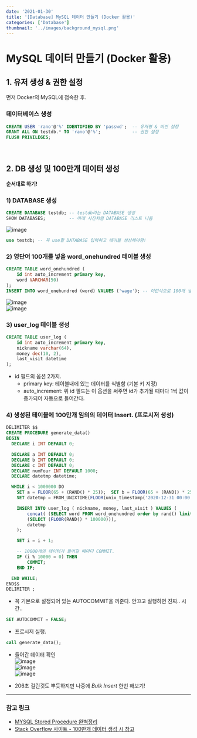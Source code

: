 ```yaml
---
date: '2021-01-30'
title: '[Database] MySQL 데이터 만들기 (Docker 활용)'
categories: ['Database']
thumbnail: '../images/background_mysql.png'
---
```


# MySQL 데이터 만들기 (Docker 활용)

## 1. 유저 생성 & 권한 설정

먼저 Docker의 MySQL에 접속한 후.

### 데이터베이스 생성

```sql
CREATE USER 'rano'@'%' IDENTIFIED BY 'passwd';  -- 유저명 & 비번 설정
GRANT ALL ON testdb.* TO 'rano'@'%';            -- 권한 설정
FLUSH PRIVILEGES;
```

<br/>

## 2. DB 생성 및 100만개 데이터 생성

**순서대로 하기!**

### 1) DATABASE 생성

```sql
CREATE DATABASE testdb; -- testdb라는 DATABASE 생성
SHOW DATABASES;         -- 아래 사진처럼 DATABASE 리스트 나옴
```

![image](https://user-images.githubusercontent.com/33610315/106299198-3e050700-6298-11eb-87f1-0b380dc3ddf9.png)

```sql
use testdb; -- 꼭 use할 DATABASE 입력하고 테이블 생성해야함!
```

### 2) 영단어 100개를 넣을 word_onehundred 테이블 생성

```sql
CREATE TABLE word_onehundred (
	id int auto_increment primary key,
    word VARCHAR(50)
);
INSERT INTO word_onehundred (word) VALUES ('wage'); -- 이런식으로 100개 넣어주기.
```

![image](https://user-images.githubusercontent.com/33610315/106301538-29763e00-629b-11eb-816e-fdd98deb40ef.png)  
![image](https://user-images.githubusercontent.com/33610315/106301376-fa5fcc80-629a-11eb-8658-b18f235a08bd.png)

### 3) user_log 테이블 생성

```sql
CREATE TABLE user_log (
	id int auto_increment primary key,
	nickname varchar(64),
	money dec(10, 2),
    last_visit datetime
);
```

-   id 필드의 옵션 2가지.
    -   primary key: 테이블내에 있는 데이터를 식별함 (기본 키 지정)
    -   auto_increment: 위 id 필드는 이 옵션을 써주면 id가 추가될 때마다 1씩 값이 증가되어 자동으로 들어간다.

### 4) 생성된 테이블에 100만개 임의의 데이터 Insert. (프로시저 생성)

```sql
DELIMITER $$
CREATE PROCEDURE generate_data()
BEGIN
  DECLARE i INT DEFAULT 0;

  DECLARE a INT DEFAULT 0;
  DECLARE b INT DEFAULT 0;
  DECLARE c INT DEFAULT 0;
  DECLARE numFour INT DEFAULT 1000;
  DECLARE datetmp datetime;

  WHILE i < 1000000 DO
	SET a = FLOOR(65 + (RAND() * 25));  SET b = FLOOR(65 + (RAND() * 25));  SET c = FLOOR(65 + (RAND() * 25));  SET numFour = FLOOR(1000 + (RAND() * 8999));
    SET datetmp = FROM_UNIXTIME(FLOOR(unix_timestamp('2020-12-31 00:00:00')+(RAND()*(unix_timestamp('2021-01-29 00:00:00')-unix_timestamp('2020-12-31 00:00:00')))));

    INSERT INTO user_log ( nickname, money, last_visit ) VALUES (
		concat( (SELECT word FROM word_onehundred order by rand() limit 1), '_', char(a), char(b), char(c), numFour ),
        (SELECT (FLOOR(RAND() * 100000))),
		datetmp
    );

    SET i = i + 1;

    -- 10000개의 데이터가 들어갈 때마다 COMMIT.
    IF (i % 10000 = 0) THEN
		COMMIT;
	END IF;

  END WHILE;
END$$
DELIMITER ;
```

-   꼭 기본으로 설정되어 있는 AUTOCOMMIT을 꺼준다. 안끄고 실행하면 진짜.. 시간..

```sql
SET AUTOCOMMIT = FALSE;
```

-   프로시저 실행.

```sql
call generate_data();
```

-   들어간 데이터 확인  
    ![image](https://user-images.githubusercontent.com/33610315/106300879-57a74e00-629a-11eb-806e-ba1a9870f9f6.png)  
    ![image](https://user-images.githubusercontent.com/33610315/106300723-2cbcfa00-629a-11eb-9697-8f580b94fa84.png)  
    ![image](https://user-images.githubusercontent.com/33610315/106303999-2466be00-629e-11eb-86b8-334e8d8402fd.png)

-   206초 걸린것도 뿌듯하지만 나중에 _Bulk Insert_ 한번 해보기!

---

### **참고 링크**

-   [MYSQL Stored Procedure 완벽정리](https://m.blog.naver.com/cec7777/221722327481)
-   [Stack Overflow 사이트 - 100만개 데이터 생성 시 참고](https://stackoverflow.com/questions/25098747/how-to-generate-1000000-rows-with-random-data/25099275)
